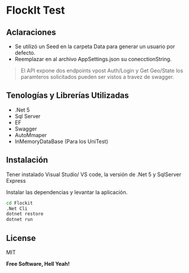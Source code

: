 # FlockIt Test

## Aclaraciones

- Se utilizó un Seed en la carpeta Data para generar un usuario por defecto.
- Reemplazar en al archivo AppSettings.json su conecctionString.




> El API expone dos endpoints vpost Auth/Login y Get Geo/State
> los paramteros solicitados pueden ser vistos a travez de swagger.

## Tenologías y Librerías Utilizadas
- .Net 5 
- Sql Server
- EF 
- Swagger
- AutoMmaper
- InMemoryDataBase (Para los UniTest)

## Instalación
Tener instalado Visual Studio/ VS code, la versión de .Net 5
y SqlServer Express

Instalar las dependencias y levantar la aplicación.

```sh
cd Flockit
.Net Cli
dotnet restore 
dotnet run
```


## License

MIT

**Free Software, Hell Yeah!**
